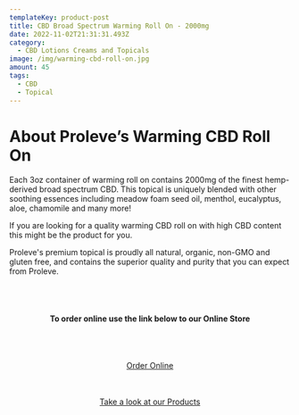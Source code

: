 ```yaml
---
templateKey: product-post
title: CBD Broad Spectrum Warming Roll On - 2000mg
date: 2022-11-02T21:31:31.493Z
category:
  - CBD Lotions Creams and Topicals
image: /img/warming-cbd-roll-on.jpg
amount: 45
tags:
  - CBD
  - Topical
---
```

# **About Proleve’s Warming CBD Roll On**

Each 3oz container of warming roll on contains 2000mg of the finest hemp-derived broad spectrum CBD. This topical is uniquely blended with other soothing essences including meadow foam seed oil, menthol, eucalyptus, aloe, chamomile and many more! 

If you are looking for a quality warming CBD roll on with high CBD content this might be the product for you.

Proleve's premium topical is proudly all natural, organic, non-GMO and gluten free, and contains the superior quality and purity that you can expect from Proleve.

<br><br>

<Center>

#### **To order online use the link below to our Online Store**

<br><br>

<Center><a class="link-view-more-products" target="_blank" href="https://capitalcbd.shop/product/cbd-broad-spectrum-warming-roll-on-2000mg/">Order Online</a></

<br><br><br>

<Center><a class="link-view-more-products" target="_blank" href="https://capitalamericanshaman.com/products">Take a look at our Products</a></Center>

<br><br>